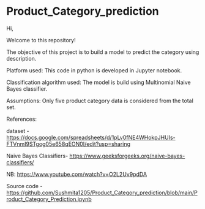# Product_Category_prediction
Hi,

Welcome to this repository! 

The objective of this project is to build a model to predict the category using description. 



Platform used: This code in python is developed in Jupyter notebook.



Classification algorithm used: The model is build using Multinomial Naive Bayes classifier.



Assumptions:
Only five product category data is considered from the total set.



References:

dataset - https://docs.google.com/spreadsheets/d/1pLv0fNE4WHokpJHUIs-FTVnmI9STgog05e658qEON0I/edit?usp=sharing

Naive Bayes Classifiers- https://www.geeksforgeeks.org/naive-bayes-classifiers/

NB: https://www.youtube.com/watch?v=O2L2Uv9pdDA

Source code - https://github.com/Sushmita1205/Product_Category_prediction/blob/main/Product_Category_Prediction.ipynb




